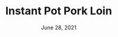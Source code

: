 ---
title: "Instant Pot Pork Loin"
date: "June 28, 2021"
prepTime: "15 min" 
cookingTime: "35 min"
totalTime: "50 min"
topic: "Dinner"
originalLink: "https://diethood.com/instant-pot-pork-loin/"
scottRating: 5
image: "../../images/default.png"
ingredients: [
  {
    name: Pork Loin,
    amount: 2.25,
    unit: lbs
  },
  {
    name: black pepper,
    amount: .5,
    unit: teaspoon 
  },
  {
    name: butter substitute,
    amount: 3,
    unit: tbsp
  },
  {
    name: minced garlic,
    amount: 1,
    unit: tbsp
  },
  {
    name: brown sugar,
    amount: 1,
    unit: tbsp
  },
  {
    name: low sodium soy sauce,
    amount: 1,
    unit: tbsp
  },
  {
    name: lemon zest,
    amount: .75,
    unit: teaspoon
  },
  {
    name: parsley,
    amount: 2,
    unit: tsp
  },
  {
    name: thyme,
    amount: 1,
    unit: tsp 
  },
  {
    name: olive oil,
    amount: 1,
    unit: tbsp 
  },
  {
    name: lager beer,
    amount: 1,
    unit: cup
  },
]
directions: [
  "Let pork loin sit at room temperature for 20 minutes",
  "Whisk together melted butter substitute, garlic, brown sugar, low sodium soy sauce, lemon zest, parsley, and thyme in a small bowl",
  "Season the pork with pepper and then brush the mixture around",
  "Turn the instant pot to saute and heat up the olive oil. When instant pot is to temperature, sear all sides until browned. 2-3 minutes each side. Tip: use an oil splatter shield to reduce splatter.Use tongs to pick up and move pork loin.",
  "Remove from instant pot and set aside",
  "Add the beer and deglaze the bottom (scrape up any bits and pieces that may have stuck)",
  "Cancel the saute and put the cooking trivet in. Put the pork on the trivet. Cook on high pressure for 15 minutes with 15 minute natural release. Then release any pressure.",
  "Use a meat thermometer to read the temperature. The thermometer should read at least 145. If it's off by a little, you can put the lid back on for 2 to 3 more minutes and the residual heat will cook it. If it's far away from the temp you may have to turn on pressure cooking for a few more minutes",
  "Transfer the pork loin to a cutting board, tent in foil. Let rest 15 minutes before cutting.",
  "While waiting, remove the trivet and enable saute and reduce the sauce by half, stirring occasionally",
  "The pan juices have a lot of flavor but also a lot of fat. Filter our the fat for a healthier sauce."
]

---